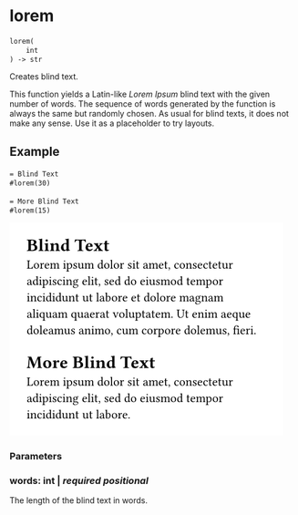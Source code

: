 
# lorem

```
lorem(
    int
) -> str
```
Creates blind text.

This function yields a Latin-like *Lorem Ipsum* blind text with the
given number of words. The sequence of words generated by the function
is always the same but randomly chosen. As usual for blind texts, it
does not make any sense. Use it as a placeholder to try layouts.

## Example

<div class="previewed-code">

    = Blind Text
    #lorem(30)

    = More Blind Text
    #lorem(15)

<div class="preview">

![Preview](/assets/8af2acc2969291e2f08d4ebef2a3538e.png)

</div>

</div>


### Parameters


### words: int | _required_ _positional_

The length of the blind text in words.

